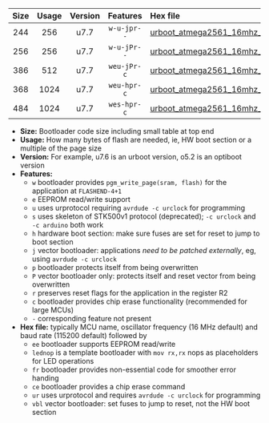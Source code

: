 |Size|Usage|Version|Features|Hex file|
|:-:|:-:|:-:|:-:|:--|
|244|256|u7.7|`w-u-jpr--`|[urboot_atmega2561_16mhz_115200bps_lednop_ur_vbl.hex](https://raw.githubusercontent.com/stefanrueger/urboot.hex/main/mcus/atmega2561/fcpu_16mhz/115200_bps/urboot_atmega2561_16mhz_115200bps_lednop_ur_vbl.hex)|
|256|256|u7.7|`w-u-jPr--`|[urboot_atmega2561_16mhz_115200bps_ur_vbl.hex](https://raw.githubusercontent.com/stefanrueger/urboot.hex/main/mcus/atmega2561/fcpu_16mhz/115200_bps/urboot_atmega2561_16mhz_115200bps_ur_vbl.hex)|
|386|512|u7.7|`weu-jPr-c`|[urboot_atmega2561_16mhz_115200bps_ee_lednop_fr_ce_ur_vbl.hex](https://raw.githubusercontent.com/stefanrueger/urboot.hex/main/mcus/atmega2561/fcpu_16mhz/115200_bps/urboot_atmega2561_16mhz_115200bps_ee_lednop_fr_ce_ur_vbl.hex)|
|368|1024|u7.7|`weu-hpr-c`|[urboot_atmega2561_16mhz_115200bps_ee_lednop_fr_ce_ur.hex](https://raw.githubusercontent.com/stefanrueger/urboot.hex/main/mcus/atmega2561/fcpu_16mhz/115200_bps/urboot_atmega2561_16mhz_115200bps_ee_lednop_fr_ce_ur.hex)|
|484|1024|u7.7|`wes-hpr-c`|[urboot_atmega2561_16mhz_115200bps_ee_lednop_fr_ce.hex](https://raw.githubusercontent.com/stefanrueger/urboot.hex/main/mcus/atmega2561/fcpu_16mhz/115200_bps/urboot_atmega2561_16mhz_115200bps_ee_lednop_fr_ce.hex)|

- **Size:** Bootloader code size including small table at top end
- **Usage:** How many bytes of flash are needed, ie, HW boot section or a multiple of the page size
- **Version:** For example, u7.6 is an urboot version, o5.2 is an optiboot version
- **Features:**
  + `w` bootloader provides `pgm_write_page(sram, flash)` for the application at `FLASHEND-4+1`
  + `e` EEPROM read/write support
  + `u` uses urprotocol requiring `avrdude -c urclock` for programming
  + `s` uses skeleton of STK500v1 protocol (deprecated); `-c urclock` and `-c arduino` both work
  + `h` hardware boot section: make sure fuses are set for reset to jump to boot section
  + `j` vector bootloader: applications *need to be patched externally*, eg, using `avrdude -c urclock`
  + `p` bootloader protects itself from being overwritten
  + `P` vector bootloader only: protects itself and reset vector from being overwritten
  + `r` preserves reset flags for the application in the register R2
  + `c` bootloader provides chip erase functionality (recommended for large MCUs)
  + `-` corresponding feature not present
- **Hex file:** typically MCU name, oscillator frequency (16 MHz default) and baud rate (115200 default) followed by
  + `ee` bootloader supports EEPROM read/write
  + `lednop` is a template bootloader with `mov rx,rx` nops as placeholders for LED operations
  + `fr` bootloader provides non-essential code for smoother error handing
  + `ce` bootloader provides a chip erase command
  + `ur` uses urprotocol and requires `avrdude -c urclock` for programming
  + `vbl` vector bootloader: set fuses to jump to reset, not the HW boot section

